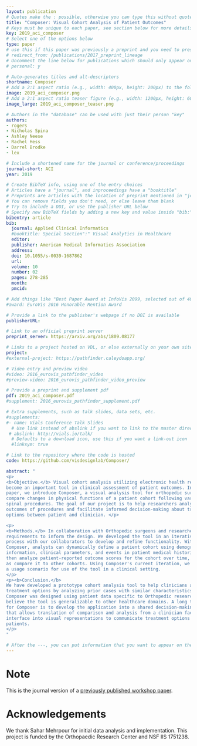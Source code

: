 ```yaml
---
layout: publication
# Quotes make the : possible, otherwise you can type this without quotes
title: "Composer: Visual Cohort Analysis of Patient Outcomes"
# Keys must be unique to each paper, see section below for more details
key: 2019_aci_composer
# Select one of the options below
type: paper 
# use this if this paper was previously a preprint and you need to preserve the old URL
# redirect_from: /publications/2017_preprint_lineage
# Uncomment the line below for publications which should only appear on a personal webpage
# personal: y

# Auto-generates titles and alt-descriptors
shortname: Composer
# Add a 2:1 aspect ratio (e.g., width: 400px, height: 200px) to the folder /assets/images/publications/
image: 2019_aci_composer.png
# Add a 2:1 aspect ratio teaser figure (e.g., width: 1200px, height: 600px) to the folder /assets/images/publications/
image_large: 2019_aci_composer_teaser.png

# Authors in the "database" can be used with just their person "key"
authors:
- rogers
- Nicholas Spina
- Ashley Neese
- Rachel Hess
- Darrel Brodke
- lex

# Include a shortened name for the journal or conference/proceedings
journal-short: ACI
year: 2019

# Create BibTeX info, using one of the entry choices
# Articles have a "journal", and inproceedings have a "booktitle"
# Preprints are articles with the location of preprint mentioned in "journal"
# You can remove fields you don't need, or else leave them blank
# Try to include a DOI, or use the publisher URL below
# Specify new BibTeX fields by adding a new key and value inside "bib:"
bibentry: article
bib:
  journal: Applied Clinical Informatics
  #booktitle: Special Section":" Visual Analytics in Healthcare
  editor: 
  publisher: American Medical Informatics Association
  address: 
  doi: 10.1055/s-0039-1687862
  url: 
  volume: 10
  number: 02
  pages: 278-285
  month: 
  pmcid: 

# Add things like "Best Paper Award at InfoVis 2099, selected out of 4000 submissions"
#award: EuroVis 2016 Honorable Mention Award

# Provide a link to the publisher's webpage if no DOI is available
publisherURL: 

# Link to an official preprint server
preprint_server: https://arxiv.org/abs/1809.08177

# Links to a project hosted on VDL, or else externally on your own site
project: 
#external-project: https://pathfinder.caleydoapp.org/

# Video entry and preview video
#video: 2016_eurovis_pathfinder_video
#preview-video: 2016_eurovis_pathfinder_video_preview

# Provide a preprint and supplement pdf
pdf: 2019_aci_composer.pdf
#supplement: 2016_eurovis_pathfinder_supplement.pdf

# Extra supplements, such as talk slides, data sets, etc.
#supplements:
#- name: Vials Conference Talk Slides
  # Use link instead of abslink if you want to link to the master directory
 # abslink: http://vials.io/talk/
  # Defaults to a download icon, use this if you want a link-out icon
  #linksym: true

# Link to the repository where the code is hosted
code: https://github.com/visdesignlab/Composer/

abstract: "
<p>
<b>Objective.</b> Visual cohort analysis utilizing electronic health record data has
become an important tool in clinical assessment of patient outcomes. In this
paper, we introduce Composer, a visual analysis tool for orthopedic surgeons to
compare changes in physical functions of a patient cohort following various
spinal procedures. The goal of our project is to help researchers analyze
outcomes of procedures and facilitate informed decision-making about treatment
options between patient and clinician. </p>

<p>
<b>Methods.</b> In collaboration with Orthopedic surgeons and researchers, we defined domain-specific user
requirements to inform the design. We developed the tool in an iterative
process with our collaborators to develop and refine functionality. With
Composer, analysts can dynamically define a patient cohort using demographic
information, clinical parameters, and events in patient medical histories and
then analyze patient-reported outcome scores for the cohort over time, as well
as compare it to other cohorts. Using Composer's current iteration, we provide
a usage scenario for use of the tool in a clinical setting. 
</p>
<p><b>Conclusion.</b>
We have developed a prototype cohort analysis tool to help clinicians assess patient
treatment options by analyzing prior cases with similar characteristics. Though
Composer was designed using patient data specific to Orthopedic research, we
believe the tool is generalizable to other healthcare domains. A long term goal
for Composer is to develop the application into a shared decision-making tool
that allows translation of comparison and analysis from a clinician facing
interface into visual representations to communicate treatment options to
patients.
</p>
"

# After the ---, you can put information that you want to appear on the website using markdown formatting or HTML. A good example are acknowledgements, extra references, an erratum, etc.
---
```


# Note
This is the journal version of a [previously published workshop paper](../2018_vahc_composer).

# Acknowledgements

We thank Sahar Mehrpour for initial data analysis and
implementation. This project is funded by the Orthopaedic
Research Center and NSF IIS 1751238.